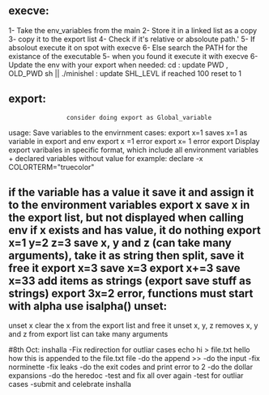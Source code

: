 
execve:
------
1- Take the env_variables from the main
2- Store it in a linked list as a copy
3- copy it to the export list 
4- Check if it's relative or absoloute path.'
5- If absolout execute it on spot with execve
6- Else  search the PATH for the existance of the executable 
5- when you found it execute it with execve
6- Update the env with your export when needed: 
	cd : update PWD , OLD_PWD 
	sh || ./minishel : update SHL_LEVL if reached 100 reset to 1




export:
-------
					consider doing export as Global_variable
usage:
Save variables to the envirnment 
cases:
export x=1    saves x=1 as variable in export and env
export x =1   error
export x= 1   error 
export        Display export varibales in specific format,
		 which include all environment variables + declared variables without value 
		 for example:
declare -x COLORTERM="truecolor"

if the variable has a value it save it and assign it to the environment variables
export x      save x in the export list, but not displayed when calling env 
if x exists and has value, it do nothing
export x=1 y=2 z=3   save x, y and z (can take many arguments),
			take it as string then split,
			save it 
			free it
export x=3    save x=3
export x+=3     save x=33   add items as strings (export save stuff as strings)
export 3x=2     error,  functions must start with alpha use isalpha()
unset:
------
unset x   clear the x from the export list and free it
unset x, y, z  removes x, y and z from export list can take many arguments

#8th Oct:
inshalla
-Fix redirection for outliar cases 
    echo hi > file.txt hello how this is appended to the file.txt file
-do the append >>
-do the input
-fix norminette
-fix leaks
-do the exit codes and print error to 2
-do the dollar expansions
-do the heredoc
-test and fix all over again
-test for outliar cases
-submit and celebrate inshalla 
